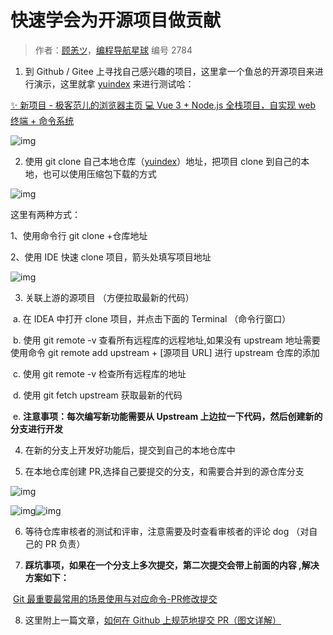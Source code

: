 # 快速学会为开源项目做贡献

> 作者：[顾恙ツ](https://juejin.cn/user/128017175944557)，[编程导航星球](https://wx.zsxq.com/dweb2/index/group/51122858222824) 编号 2784

1. 到 Github / Gitee 上寻找自己感兴趣的项目，这里拿一个鱼总的开源项目来进行演示，这里就拿 [yuindex](https://github.com/liyupi/yuindex) 来进行测试哈：



[✨ 新项目 - 极客范儿的浏览器主页 💻 Vue 3 + Node.js 全栈项目，自实现 web 终端 + 命令系统](https://github.com/liyupi/yuindex)



![img](https://pic.yupi.icu/5563/clip_image002.gif)



2. 使用 git clone 自己本地仓库（[yuindex](https://github.com/liyupi/yuindex)）地址，把项目 clone 到自己的本地，也可以使用压缩包下载的方式



![img](https://pic.yupi.icu/5563/clip_image004.gif)



这里有两种方式：



1、使用命令行 git clone +仓库地址



2、使用 IDE 快速 clone 项目，箭头处填写项目地址



![img](https://pic.yupi.icu/5563/clip_image006.gif)



3. 关联上游的源项目 （方便拉取最新的代码）



​		a.   在 IDEA 中打开 clone 项目，并点击下面的 Terminal （命令行窗口）



​		b.   使用 git remote -v 查看所有远程库的远程地址,如果没有 upstream 地址需要使用命令 git remote add upstream + [源项目 URL] 进行 upstream 仓库的添加



​		c.   使用 git remote -v 检查所有远程库的地址



​		d.   使用 git fetch upstream 获取最新的代码



​		e.   **注意事项：每次编写新功能需要从 Upstream 上边拉一下代码，然后创建新的分支进行开发**

4. 在新的分支上开发好功能后，提交到自己的本地仓库中



5. 在本地仓库创建 PR,选择自己要提交的分支，和需要合并到的源仓库分支



![img](https://pic.yupi.icu/5563/clip_image008.gif)



![img](https://pic.yupi.icu/5563/clip_image010.gif)![img](https://pic.yupi.icu/5563/clip_image012.gif)



6. 等待仓库审核者的测试和评审，注意需要及时查看审核者的评论 dog （对自己的 PR 负责）

7. **踩坑事项，如果在一个分支上多次提交，第二次提交会带上前面的内容 ,解决方案如下：**

​	[Git 最重要最常用的场景使用与对应命令-PR修改提交](http://invalid.uri)

8. 这里附上一篇文章，[如何在 Github 上规范地提交 PR（图文详解）](https://zhuanlan.zhihu.com/p/584834288)

